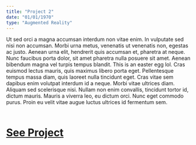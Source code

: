 ```yaml
---
title: "Project 2"
date: "01/01/1970"
type: "Augmented Reality"
---
```


Ut sed orci a magna accumsan interdum non vitae enim. In vulputate sed nisi non accumsan. Morbi urna metus, venenatis ut venenatis non, egestas ac justo. Aenean urna elit, hendrerit quis accumsan et, pharetra at neque. Nunc faucibus porta dolor, sit amet pharetra nulla posuere sit amet. Aenean bibendum magna vel turpis tempus blandit. This is an easter egg lol. Cras euismod lectus mauris, quis maximus libero porta eget. Pellentesque tempus massa diam, quis laoreet nulla tincidunt eget. Cras vitae sem dapibus enim volutpat interdum id a neque. Morbi vitae ultrices diam. Aliquam sed scelerisque nisi. Nullam non enim convallis, tincidunt tortor id, dictum mauris. Mauris a viverra leo, eu dictum orci. Nunc eget commodo purus. Proin eu velit vitae augue luctus ultrices id fermentum sem.
<br />
<br />

# [See Project](https://github.com/a2zarslaan/gatsby-starter-sasslan)
